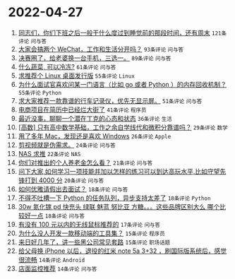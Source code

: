 # 2022-04-27

1. [同志们，你们下班之后一般干什么度过到睡觉前的那段时间，还有周末](https://www.v2ex.com/t/849477) `121条评论` `问与答`
1. [大家会搞两个 WeChat，工作和生活分开吗？](https://www.v2ex.com/t/849475) `93条评论` `问与答`
1. [决赛圈了，给老婆换一台手机，三选一。](https://www.v2ex.com/t/849511) `89条评论` `问与答`
1. [什么蔬菜, 可以冷冻?](https://www.v2ex.com/t/849478) `61条评论` `问与答`
1. [求推荐个 Linux 桌面发行版](https://www.v2ex.com/t/849519) `55条评论` `Linux`
1. [为什么面试官喜欢问某一门语言（比如 go 或者 Python ）的内存回收机制？](https://www.v2ex.com/t/849548) `55条评论` `Python`
1. [求大家推荐一款靠谱的行车记录仪，优先无显示屏。](https://www.v2ex.com/t/849501) `51条评论` `问与答`
1. [电商项目在简历中已经烂大街了](https://www.v2ex.com/t/849590) `41条评论` `程序员`
1. [最近没事，聊聊一个潜在丁克的心态和状态](https://www.v2ex.com/t/849547) `36条评论` `生活`
1. [[高数] 只有高中数学基础，工作之余自学线代和微积分靠谱吗？](https://www.v2ex.com/t/849506) `29条评论` `数学`
1. [用了多年 Mac，发现还是喜欢 Windows](https://www.v2ex.com/t/849578) `26条评论` `Apple`
1. [剪视频就是伪需求。](https://www.v2ex.com/t/849539) `24条评论` `问与答`
1. [NAS 求推](https://www.v2ex.com/t/849525) `22条评论` `NAS`
1. [你们对推出的个人养老金怎么看？](https://www.v2ex.com/t/849587) `21条评论` `问与答`
1. [问下大家,如何学习一项技能并加以怎样的练习可以到达高玩水平,比如守望先锋打到 4000 分](https://www.v2ex.com/t/849532) `20条评论` `问与答`
1. [如何优雅请假出去面试？](https://www.v2ex.com/t/849603) `18条评论` `问与答`
1. [不得不吐槽一下 Python 的任务队列，异步支持太差了](https://www.v2ex.com/t/849494) `18条评论` `Python`
1. [30w 氮化镓 pd 快充头 绿联 魅蓝 努比亚 方糖。。。这些品牌区别大么 哪个比较好一点](https://www.v2ex.com/t/849479) `18条评论` `问与答`
1. [有没有 100 元以内的无线鼠标推荐的](https://www.v2ex.com/t/849573) `17条评论` `问与答`
1. [为什么没人开发一款移动端的工具集？](https://www.v2ex.com/t/849553) `15条评论` `程序员`
1. [来日好几年了，讲一些黑公司常见套路](https://www.v2ex.com/t/849526) `15条评论` `职场话题`
1. [给父母换 iPhone 以后，退役的红米 note 5a 3+32 ，刷国际版系统后，感觉很流畅](https://www.v2ex.com/t/849536) `14条评论` `Android`
1. [店面监控推荐](https://www.v2ex.com/t/849497) `14条评论` `问与答`
